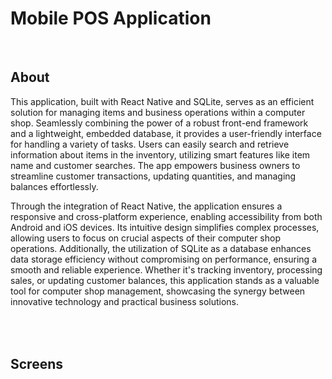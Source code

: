 <h1>Mobile POS Application</h1>
<br>

About
---------------------

This application, built with React Native and SQLite, serves as an efficient solution for managing items and business operations within a computer shop. Seamlessly combining the power of a robust front-end framework and a lightweight, embedded database, it provides a user-friendly interface for handling a variety of tasks. Users can easily search and retrieve information about items in the inventory, utilizing smart features like item name and customer searches. The app empowers business owners to streamline customer transactions, updating quantities, and managing balances effortlessly.

Through the integration of React Native, the application ensures a responsive and cross-platform experience, enabling accessibility from both Android and iOS devices. Its intuitive design simplifies complex processes, allowing users to focus on crucial aspects of their computer shop operations. Additionally, the utilization of SQLite as a database enhances data storage efficiency without compromising on performance, ensuring a smooth and reliable experience. Whether it's tracking inventory, processing sales, or updating customer balances, this application stands as a valuable tool for computer shop management, showcasing the synergy between innovative technology and practical business solutions.


<br><br>
Screens
---------------------

